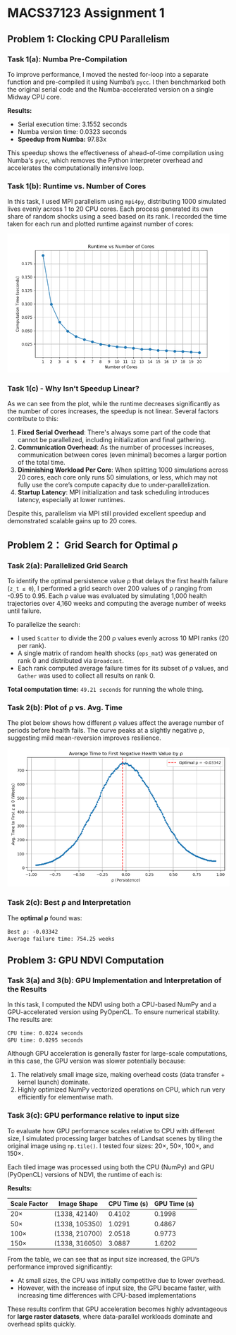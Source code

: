 # MACS37123 Assignment 1

## Problem 1: Clocking CPU Parallelism
### Task 1(a): Numba Pre-Compilation
To improve performance, I moved the nested for-loop into a separate function and pre-compiled it using Numba’s `pycc`. I then benchmarked both the original serial code and the Numba-accelerated version on a single Midway CPU core.

**Results:**

- Serial execution time: 3.1552 seconds  
- Numba version time: 0.0323 seconds  
- **Speedup from Numba:** 97.83x

This speedup shows the effectiveness of ahead-of-time compilation using Numba's `pycc`, which removes the Python interpreter overhead and accelerates the computationally intensive loop.

### Task 1(b): Runtime vs. Number of Cores
In this task, I used MPI parallelism using `mpi4py`, distributing 1000 simulated lives evenly across 1 to 20 CPU cores. Each process generated its own share of random shocks using a seed based on its rank. I recorded the time taken for each run and plotted runtime against number of cores:

![Task 1(b) Plot](task1b_plot.png)

### Task 1(c) - Why Isn’t Speedup Linear?

As we can see from the plot, while the runtime decreases significantly as the number of cores increases, the speedup is not linear. Several factors contribute to this:

1. **Fixed Serial Overhead**: There's always some part of the code that cannot be parallelized, including initialization and final gathering.
2. **Communication Overhead**: As the number of processes increases, communication between cores (even minimal) becomes a larger portion of the total time.
3. **Diminishing Workload Per Core**: When splitting 1000 simulations across 20 cores, each core only runs 50 simulations, or less, which may not fully use the core’s compute capacity due to under-parallelization.
4. **Startup Latency**: MPI initialization and task scheduling introduces latency, especially at lower runtimes.

Despite this, parallelism via MPI still provided excellent speedup and demonstrated scalable gains up to 20 cores.

## Problem 2： Grid Search for Optimal ρ

### Task 2(a): Parallelized Grid Search

To identify the optimal persistence value ρ that delays the first health failure (`z_t ≤ 0`), I performed a grid search over 200 values of ρ ranging from -0.95 to 0.95. Each ρ value was evaluated by simulating 1,000 health trajectories over 4,160 weeks and computing the average number of weeks until failure.

To parallelize the search:
- I used `Scatter` to divide the 200 ρ values evenly across 10 MPI ranks (20 per rank).
- A single matrix of random health shocks (`eps_mat`) was generated on rank 0 and distributed via `Broadcast`.
- Each rank computed average failure times for its subset of ρ values, and `Gather` was used to collect all results on rank 0.

**Total computation time:** `49.21 seconds` for running the whole thing. 

### Task 2(b): Plot of ρ vs. Avg. Time

The plot below shows how different ρ values affect the average number of periods before health fails. The curve peaks at a slightly negative ρ, suggesting mild mean-reversion improves resilience.

![Task 2(b) Plot](task2b_plot.png)


### Task 2(c): Best ρ and Interpretation

The **optimal ρ** found was:

```text
Best ρ: -0.03342
Average failure time: 754.25 weeks
```

## Problem 3: GPU NDVI Computation

### Task 3(a) and 3(b): GPU Implementation and Interpretation of the Results
In this task, I computed the NDVI using both a CPU-based NumPy and a GPU-accelerated version using PyOpenCL. To ensure numerical stability. The results are:

```text
CPU time: 0.0224 seconds  
GPU time: 0.0295 seconds  
```

Although GPU acceleration is generally faster for large-scale computations, in this case, the GPU version was slower potentially because:
1. The relatively small image size, making overhead costs (data transfer + kernel launch) dominate.
2. Highly optimized NumPy vectorized operations on CPU, which run very efficiently for elementwise math.

### Task 3(c): GPU performance relative to input size

To evaluate how GPU performance scales relative to CPU with different size, I simulated processing larger batches of Landsat scenes by tiling the original image using `np.tile()`. I tested four sizes: 20×, 50×, 100×, and 150×.

Each tiled image was processed using both the CPU (NumPy) and GPU (PyOpenCL) versions of NDVI, the runtime of each is:

**Results:**

| Scale Factor | Image Shape         | CPU Time (s) | GPU Time (s) |
|--------------|----------------------|--------------|--------------|
| 20×          | (1338, 42140)        | 0.4102       | 0.1998       |
| 50×          | (1338, 105350)       | 1.0291       | 0.4867       |
| 100×         | (1338, 210700)       | 2.0518       | 0.9773       |
| 150×         | (1338, 316050)       | 3.0887       | 1.6202       |


From the table, we can see that as input size increased, the GPU’s performance improved significantly:
- At small sizes, the CPU was initially competitive due to lower overhead.
- However, with the increase of input size, the GPU became faster, with increasing time differences with CPU-based implementations

These results confirm that GPU acceleration becomes highly advantageous for **large raster datasets**, where data-parallel workloads dominate and overhead splits quickly.

